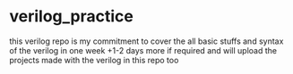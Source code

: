 # verilog_practice
this verilog repo is my commitment to cover  the all basic stuffs and syntax of the verilog in one week +1-2 days more if required and will upload the projects made with the verilog in this repo too
